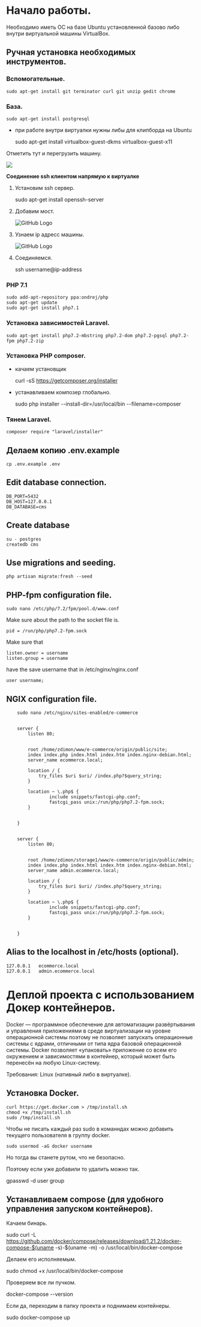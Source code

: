 # Начало работы.

Необходимо иметь ОС на базе Ubuntu установленной базово либо внутри виртуальной машины VirtualBox.

## Ручная установка необходимых инструментов.

### Вспомогательные.

    sudo apt-get install git terminator curl git unzip gedit chrome
    
### База.

    sudo apt-get install postgresql

- при работе внутри виртуалки нужны либы для клипборда на Ubuntu

    sudo apt-get install virtualbox-guest-dkms virtualbox-guest-x11
    
Отметить тут и перегрузить машину.

![](/images/1/clipboard.png)

**Соединение ssh клиентом напрямую к виртуалке**

1. Установим ssh сервер.

    sudo apt-get install openssh-server
    
2. Добавим мост.

    ![GitHub Logo](/images/1/1.png)
  
3. Узнаем ip адресс машины.

    ![GitHub Logo](/images/1/2.png)      
  
4. Соединяемся.

    ssh username@ip-address  

### PHP 7.1

    sudo add-apt-repository ppa:ondrej/php
    sudo apt-get update
    sudo apt-get install php7.1
    
### Установка зависимостей Laravel.

    sudo apt-get install php7.2-mbstring php7.2-dom php7.2-pgsql php7.2-fpm php7.2-zip


### Установка PHP composer.

- качаем установщик

    curl -sS https://getcomposer.org/installer
  

- устанавливаем композер глобально.

    sudo php installer --install-dir=/usr/local/bin --filename=composer

### Тянем Laravel. 

    composer require "laravel/installer"

    
## Делаем копию .env.example

    cp .env.example .env
    
## Edit database connection.
  
    DB_PORT=5432
    DB_HOST=127.0.0.1
    DB_DATABASE=cms 
    
## Create database    
    
    su - postgres
    createdb cms
    
## Use migrations and seeding.    
    
    php artisan migrate:fresh --seed
    
## PHP-fpm configuration file.    

    sudo nano /etc/php/7.2/fpm/pool.d/www.conf
    
Make sure about the path to the socket file is.

    pid = /run/php/php7.2-fpm.sock
    
    
Make sure that 

    listen.owner = username
    listen.group = username
    
have the save username that in /etc/nginx/nginx.conf

    user username;
    
    
    
    
## NGIX configuration file.


```
    sudo nano /etc/nginx/sites-enabled/e-commerce
       
        
    server {
        listen 80;
        

        root /home/zdimon/www/e-commerce/origin/public/site;
        index index.php index.html index.htm index.nginx-debian.html;
        server_name ecommerce.local;

        location / {
            try_files $uri $uri/ /index.php?$query_string;
        }

        location ~ \.php$ {
                include snippets/fastcgi-php.conf;
                fastcgi_pass unix:/run/php/php7.2-fpm.sock;
        }        
        
        
    }
    
    
    server {
        listen 80;
        

        root /home/zdimon/storage1/www/e-commerce/origin/public/admin;
        index index.php index.html index.htm index.nginx-debian.html;
        server_name admin.ecommerce.local;

        location / {
            try_files $uri $uri/ /index.php?$query_string;
        }
        
        location ~ \.php$ {
                include snippets/fastcgi-php.conf;
                fastcgi_pass unix:/run/php/php7.2-fpm.sock;
        }  

        
    }
```    
    
## Alias to the localhost in /etc/hosts (optional).

    
    127.0.0.1	ecommerce.local
    127.0.0.1	admin.ecommerce.local
    
    
    
# Деплой проекта с использованием Докер контейнеров.

Docker — программное обеспечение для автоматизации развёртывания и управления приложениями в среде виртуализации на уровне операционной системы
поэтому не позволяет запускать операционные системы с ядрами, отличными от типа ядра базовой операционной системы. 
Docker позволяет «упаковать» приложение со всем его окружением и зависимостями в контейнер, который может быть перенесён на любую Linux-систему.

Требования: Linux (нативный либо в виртуалке).

## Установка Docker.

    curl https://get.docker.com > /tmp/install.sh
    chmod +x /tmp/install.sh
    sudo /tmp/install.sh
    
Чтобы не писать каждый раз sudo в команндах можно добавить текущего пользователя в группу docker.

    sudo usermod -aG docker username
    
Но тогда вы станете рутом, что не безопасно.  

Поэтому если уже добавили то удалить можно так.

  gpasswd -d user group 
  
## Устанавливаем compose (для удобного управления запуском контейнеров).

Качаем бинарь.

  sudo curl -L https://github.com/docker/compose/releases/download/1.21.2/docker-compose-$(uname -s)-$(uname -m) -o /usr/local/bin/docker-compose
  
  
Делаем его исполняемым.

  sudo chmod +x /usr/local/bin/docker-compose
  
Проверяем все ли пучком.

  docker-compose --version
  
Если да, переходим в папку проекта и поднимаем контейнеры.

  sudo docker-compose up    
    
    
 
